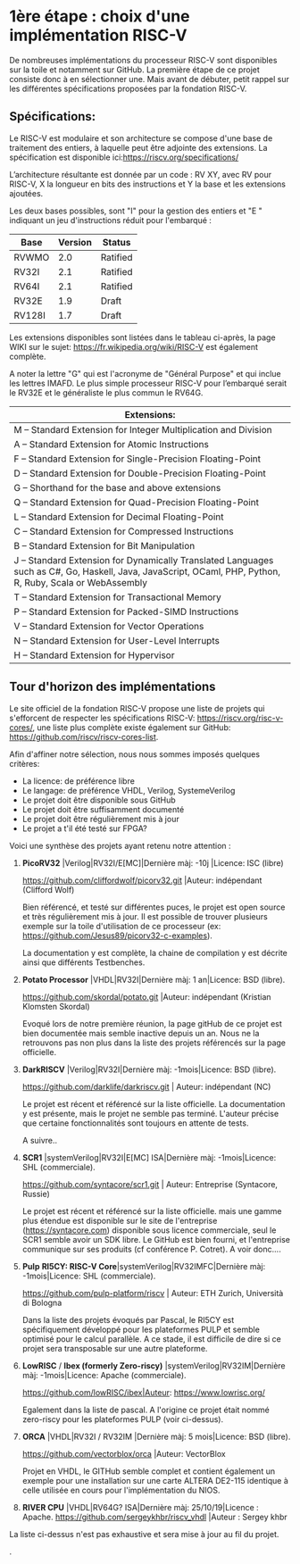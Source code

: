 # 1ère étape : choix d'une implémentation RISC-V

De nombreuses implémentations du processeur RISC-V sont disponibles sur la toile et notamment sur GitHub. La première étape de ce projet consiste donc à en sélectionner une. Mais avant de débuter, petit rappel sur les différentes spécifications proposées par la fondation RISC-V.

## Spécifications:

Le RISC-V est modulaire et son architecture se compose d'une base de traitement des entiers, à laquelle peut être adjointe des extensions. La spécification est disponible ici:https://riscv.org/specifications/

L’architecture résultante est donnée par un code : RV XY, avec RV pour RISC-V, X la longueur en bits des instructions et Y la base et les extensions ajoutées.

Les deux bases possibles, sont "I" pour la gestion des entiers et "E " indiquant un jeu d'instructions réduit pour l'embarqué :

| Base   | Version | Status   |
| ------ | ------- | -------- |
| RVWMO  | 2.0     | Ratified |
| RV32I  | 2.1     | Ratified |
| RV64I  | 2.1     | Ratified |
| RV32E  | 1.9     | Draft    |
| RV128I | 1.7     | Draft    |

Les extensions disponibles sont listées dans le tableau ci-après, la page WIKI sur le sujet: https://fr.wikipedia.org/wiki/RISC-V est également complète.

A noter la lettre "G" qui est l'acronyme de "Général Purpose" et qui inclue les lettres IMAFD. Le plus simple processeur RISC-V pour l’embarqué serait le RV32E et le généraliste le plus commun le RV64G.

| Extensions:                                                  |
| ------------------------------------------------------------ |
| M – Standard Extension for Integer Multiplication and Division |
| A – Standard Extension for Atomic Instructions               |
| F – Standard Extension for Single-Precision Floating-Point   |
| D – Standard Extension for Double-Precision Floating-Point   |
| G – Shorthand for the base and above extensions              |
| Q – Standard Extension for Quad-Precision Floating-Point     |
| L – Standard Extension for Decimal Floating-Point            |
| C – Standard Extension for Compressed Instructions           |
| B – Standard Extension for Bit Manipulation                  |
| J – Standard Extension for Dynamically Translated Languages such as C#, Go, Haskell, Java, JavaScript, OCaml, PHP, Python, R, Ruby, Scala or WebAssembly |
| T – Standard Extension for Transactional Memory              |
| P – Standard Extension for Packed-SIMD Instructions          |
| V – Standard Extension for Vector Operations                 |
| N – Standard Extension for User-Level Interrupts             |
| H – Standard Extension for Hypervisor                        |



## Tour d'horizon des implémentations

Le site officiel de la fondation RISC-V propose une liste de projets qui s'efforcent de respecter les spécifications RISC-V: https://riscv.org/risc-v-cores/, une liste plus complète existe également sur GitHub:  https://github.com/riscv/riscv-cores-list.

Afin d'affiner notre sélection, nous nous sommes imposés quelques critères:

- La licence: de préférence libre
- Le langage: de préférence VHDL, Verilog, SystemeVerilog
- Le projet doit être disponible sous GitHub
- Le projet doit être suffisamment documenté
- Le projet doit être régulièrement mis à jour
- Le projet a t'il été testé sur FPGA?



Voici une synthèse des projets ayant retenu notre attention :

1. **PicoRV32** |Verilog|RV32I/E[MC]|Dernière màj: -10j |Licence: ISC (libre)

   https://github.com/cliffordwolf/picorv32.git |Auteur: indépendant (Clifford Wolf)

   Bien référencé, et testé sur différentes puces, le projet est open source et très régulièrement mis à jour. Il est possible de trouver plusieurs exemple sur la toile d'utilisation de ce processeur (ex: https://github.com/Jesus89/picorv32-c-examples).

   La documentation y est complète, la chaine de compilation y est décrite ainsi que différents Testbenches.



2. **Potato Processor** |VHDL|RV32I|Dernière màj: 1 an|Licence: BSD (libre).

   https://github.com/skordal/potato.git |Auteur: indépendant (Kristian Klomsten Skordal)

   Evoqué lors de notre première réunion, la page gitHub de ce projet est bien documentée mais semble inactive depuis un an. Nous ne la retrouvons pas non plus dans la liste des projets référencés sur la page officielle.



3. **DarkRISCV** |Verilog|RV32I|Dernière màj: -1mois|Licence: BSD (libre).

   https://github.com/darklife/darkriscv.git | Auteur: indépendant (NC)

   Le projet est récent et référencé sur la liste officielle. La documentation y est présente, mais le projet ne semble pas terminé. L'auteur précise que certaine fonctionnalités sont toujours en attente de tests.

   A suivre..



4. **SCR1** |systemVerilog|RV32I\|E[MC] ISA|Dernière màj: -1mois|Licence: SHL (commerciale).

   https://github.com/syntacore/scr1.git | Auteur: Entreprise (Syntacore, Russie)

   Le projet est récent et référencé sur la liste officielle. mais une gamme plus étendue est disponible sur le site de l'entreprise (https://syntacore.com) disponible sous licence commerciale, seul le SCR1 semble avoir un SDK libre. Le GitHub est bien fourni, et l'entreprise communique sur ses produits (cf conférence P. Cotret). A voir donc....



5. **Pulp** **RI5CY: RISC-V Core**|systemVerilog|RV32IMFC|Dernière màj: -1mois|Licence: SHL (commerciale).

   https://github.com/pulp-platform/riscv | Auteur: ETH Zurich, Università di Bologna

   Dans la liste des projets évoqués par Pascal, le RI5CY est spécifiquement développé pour les plateformes PULP et semble optimisé pour le calcul parallèle. A ce stade, il est difficile de dire si ce projet sera transposable sur une autre plateforme.



6. **LowRISC** / **Ibex (formerly Zero-riscy)** |systemVerilog|RV32IM|Dernière màj: -1mois|Licence: Apache (commerciale).

   https://github.com/lowRISC/ibex|Auteur: https://www.lowrisc.org/

   Egalement dans la liste de pascal. A l'origine ce projet était nommé zero-riscy pour les plateformes PULP (voir ci-dessus).



7. **ORCA** |VHDL|RV32I / RV32IM |Dernière màj: 5 mois|Licence: BSD (libre).

   https://github.com/vectorblox/orca |Auteur: VectorBlox

   Projet en VHDL, le GITHub semble complet et contient également un exemple pour une installation sur une carte ALTERA DE2-115 identique à celle utilisée en cours pour l'implémentation du NIOS.

8. **RIVER CPU** |VHDL|RV64G? ISA|Dernière màj: 25/10/19|Licence : Apache.
  https://github.com/sergeykhbr/riscv_vhdl |Auteur : Sergey khbr

La liste ci-dessus n'est pas exhaustive et sera mise à jour au fil du projet.

.
